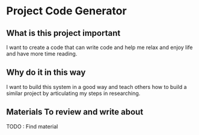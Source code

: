 # Project Code Generator

## What is this project important

I want to create a code that can write code and help me relax and enjoy life and have more time reading.

## Why do it in this way

I want to build this system in a good way and teach others how to build a similar project by articulating my steps in researching.

## Materials To review and write about

TODO : Find material
